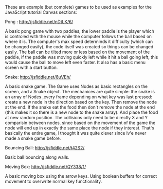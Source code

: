 These are example (but complete) games to be used as examples for the JavaScript tutorial Canvas sections:

Pong : http://jsfiddle.net/nDtLK/6/

A basic pong game with two paddles, the lower paddle is the player which is controled with the mouse while the computer follows the ball based on where it is. The computer's max speed determinds it difficulty (which can be changed easily), the code itself was created so things can be changed easily. The ball can be tilted more or less based on the movement of the paddle, if the paddle was moving quickly left while it hit a ball going left, this would cause the ball to move left even faster. It also has a basic menu screen with a start button.

Snake: http://jsfiddle.net/8uVEh/

A basic snake game. The Game uses Nodes as basic rectangles on the screen, and a Snake object. The mechanices are quite simple: the snake is an array of Nodes ,every frame depending on what key was last pressed: create a new node in the direction based on the key. Then remove the node at the end. If the snake eat the food then don't remove the node at the end (this makes it so there is a new node to the snake array). And place the food at new random position. The collisions only need to be directly X and Y comparisin between nodes, since based on the movement of the game the node will end up in exactly the same place the node if they interest. That's basically the entire game, I thought it was quite clever since Iv'e never made a snake game before.

Bouncing Ball: http://jsfiddle.net/t42S2/

Basic ball bouncing along walls.

Moving Box: http://jsfiddle.net/QY338/1/

A basic moving box using the arrow keys. Using boolean buffers for correct movement to overwrite normal key functionality. 
